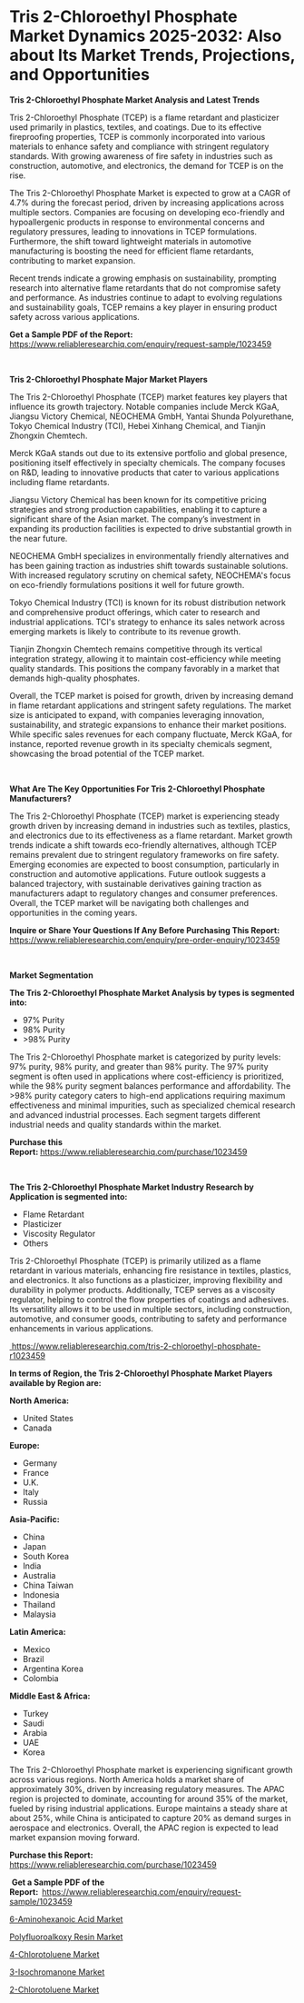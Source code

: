 <p><h1>Tris 2-Chloroethyl Phosphate Market Dynamics 2025-2032: Also about Its Market Trends, Projections, and Opportunities</h1></p><p><strong>Tris 2-Chloroethyl Phosphate Market Analysis and Latest Trends</strong></p>
<p><p>Tris 2-Chloroethyl Phosphate (TCEP) is a flame retardant and plasticizer used primarily in plastics, textiles, and coatings. Due to its effective fireproofing properties, TCEP is commonly incorporated into various materials to enhance safety and compliance with stringent regulatory standards. With growing awareness of fire safety in industries such as construction, automotive, and electronics, the demand for TCEP is on the rise.</p><p>The Tris 2-Chloroethyl Phosphate Market is expected to grow at a CAGR of 4.7% during the forecast period, driven by increasing applications across multiple sectors. Companies are focusing on developing eco-friendly and hypoallergenic products in response to environmental concerns and regulatory pressures, leading to innovations in TCEP formulations. Furthermore, the shift toward lightweight materials in automotive manufacturing is boosting the need for efficient flame retardants, contributing to market expansion. </p><p>Recent trends indicate a growing emphasis on sustainability, prompting research into alternative flame retardants that do not compromise safety and performance. As industries continue to adapt to evolving regulations and sustainability goals, TCEP remains a key player in ensuring product safety across various applications.</p></p>
<p><strong>Get a Sample PDF of the Report:&nbsp;</strong> <a href="https://www.reliableresearchiq.com/enquiry/request-sample/1023459?utm_campaign=1141&utm_medium=2&utm_source=Github&utm_content=ia&utm_term=02042025&utm_id=tris-2-chloroethyl-phosphate">https://www.reliableresearchiq.com/enquiry/request-sample/1023459</a></p>
<p>&nbsp;</p>
<p><strong>Tris 2-Chloroethyl Phosphate Major Market Players</strong></p>
<p><p>The Tris 2-Chloroethyl Phosphate (TCEP) market features key players that influence its growth trajectory. Notable companies include Merck KGaA, Jiangsu Victory Chemical, NEOCHEMA GmbH, Yantai Shunda Polyurethane, Tokyo Chemical Industry (TCI), Hebei Xinhang Chemical, and Tianjin Zhongxin Chemtech. </p><p>Merck KGaA stands out due to its extensive portfolio and global presence, positioning itself effectively in specialty chemicals. The company focuses on R&D, leading to innovative products that cater to various applications including flame retardants.</p><p>Jiangsu Victory Chemical has been known for its competitive pricing strategies and strong production capabilities, enabling it to capture a significant share of the Asian market. The company’s investment in expanding its production facilities is expected to drive substantial growth in the near future.</p><p>NEOCHEMA GmbH specializes in environmentally friendly alternatives and has been gaining traction as industries shift towards sustainable solutions. With increased regulatory scrutiny on chemical safety, NEOCHEMA's focus on eco-friendly formulations positions it well for future growth.</p><p>Tokyo Chemical Industry (TCI) is known for its robust distribution network and comprehensive product offerings, which cater to research and industrial applications. TCI's strategy to enhance its sales network across emerging markets is likely to contribute to its revenue growth.</p><p>Tianjin Zhongxin Chemtech remains competitive through its vertical integration strategy, allowing it to maintain cost-efficiency while meeting quality standards. This positions the company favorably in a market that demands high-quality phosphates.</p><p>Overall, the TCEP market is poised for growth, driven by increasing demand in flame retardant applications and stringent safety regulations. The market size is anticipated to expand, with companies leveraging innovation, sustainability, and strategic expansions to enhance their market positions. While specific sales revenues for each company fluctuate, Merck KGaA, for instance, reported revenue growth in its specialty chemicals segment, showcasing the broad potential of the TCEP market.</p></p>
<p>&nbsp;</p>
<p><strong>What Are The Key Opportunities For Tris 2-Chloroethyl Phosphate Manufacturers?</strong></p>
<p><p>The Tris 2-Chloroethyl Phosphate (TCEP) market is experiencing steady growth driven by increasing demand in industries such as textiles, plastics, and electronics due to its effectiveness as a flame retardant. Market growth trends indicate a shift towards eco-friendly alternatives, although TCEP remains prevalent due to stringent regulatory frameworks on fire safety. Emerging economies are expected to boost consumption, particularly in construction and automotive applications. Future outlook suggests a balanced trajectory, with sustainable derivatives gaining traction as manufacturers adapt to regulatory changes and consumer preferences. Overall, the TCEP market will be navigating both challenges and opportunities in the coming years.</p></p>
<p><strong>Inquire or Share Your Questions If Any Before Purchasing This Report:</strong> <a href="https://www.reliableresearchiq.com/enquiry/pre-order-enquiry/1023459?utm_campaign=1141&utm_medium=2&utm_source=Github&utm_content=ia&utm_term=02042025&utm_id=tris-2-chloroethyl-phosphate">https://www.reliableresearchiq.com/enquiry/pre-order-enquiry/1023459</a></p>
<p>&nbsp;</p>
<p><strong>Market Segmentation</strong></p>
<p><strong>The Tris 2-Chloroethyl Phosphate Market Analysis by types is segmented into:</strong></p>
<p><ul><li>97% Purity</li><li>98% Purity</li><li>>98% Purity</li></ul></p>
<p><p>The Tris 2-Chloroethyl Phosphate market is categorized by purity levels: 97% purity, 98% purity, and greater than 98% purity. The 97% purity segment is often used in applications where cost-efficiency is prioritized, while the 98% purity segment balances performance and affordability. The >98% purity category caters to high-end applications requiring maximum effectiveness and minimal impurities, such as specialized chemical research and advanced industrial processes. Each segment targets different industrial needs and quality standards within the market.</p></p>
<p><strong>Purchase this Report:&nbsp;</strong><a href="https://www.reliableresearchiq.com/purchase/1023459?utm_campaign=1141&utm_medium=2&utm_source=Github&utm_content=ia&utm_term=02042025&utm_id=tris-2-chloroethyl-phosphate">https://www.reliableresearchiq.com/purchase/1023459</a></p>
<p>&nbsp;</p>
<p><strong>The Tris 2-Chloroethyl Phosphate Market Industry Research by Application is segmented into:</strong></p>
<p><ul><li>Flame Retardant</li><li>Plasticizer</li><li>Viscosity Regulator</li><li>Others</li></ul></p>
<p><p>Tris 2-Chloroethyl Phosphate (TCEP) is primarily utilized as a flame retardant in various materials, enhancing fire resistance in textiles, plastics, and electronics. It also functions as a plasticizer, improving flexibility and durability in polymer products. Additionally, TCEP serves as a viscosity regulator, helping to control the flow properties of coatings and adhesives. Its versatility allows it to be used in multiple sectors, including construction, automotive, and consumer goods, contributing to safety and performance enhancements in various applications.</p></p>
<p><a href="https://www.reliableresearchiq.com/tris-2-chloroethyl-phosphate-r1023459?utm_campaign=1141&utm_medium=2&utm_source=Github&utm_content=ia&utm_term=02042025&utm_id=tris-2-chloroethyl-phosphate">&nbsp;https://www.reliableresearchiq.com/tris-2-chloroethyl-phosphate-r1023459</a></p>
<p><strong>In terms of Region, the Tris 2-Chloroethyl Phosphate Market Players available by Region are:</strong></p>
<p>
    <p> <strong> North America: </strong>
        <ul>
            <li>United States</li>
            <li>Canada</li>
        </ul>
        </p> 
    <p> <strong> Europe: </strong>
        <ul>
            <li>Germany</li>
            <li>France</li>
            <li>U.K.</li>
            <li>Italy</li>
            <li>Russia</li>
        </ul>
        </p> 
    <p> <strong> Asia-Pacific: </strong>
        <ul>
            <li>China</li>
            <li>Japan</li>
            <li>South Korea</li>
            <li>India</li>
            <li>Australia</li>
            <li>China Taiwan</li>
            <li>Indonesia</li>
            <li>Thailand</li>
            <li>Malaysia</li>
        </ul>
        </p> 
    <p> <strong> Latin America: </strong>
        <ul>
            <li>Mexico</li>
            <li>Brazil</li>
            <li>Argentina Korea</li>
            <li>Colombia</li>
        </ul>
        </p> 
    <p> <strong> Middle East & Africa: </strong>
        <ul>
            <li>Turkey</li>
            <li>Saudi</li>
            <li>Arabia</li>
            <li>UAE</li>
            <li>Korea</li>
        </ul>
    </p>
    </p>
<p><p>The Tris 2-Chloroethyl Phosphate market is experiencing significant growth across various regions. North America holds a market share of approximately 30%, driven by increasing regulatory measures. The APAC region is projected to dominate, accounting for around 35% of the market, fueled by rising industrial applications. Europe maintains a steady share at about 25%, while China is anticipated to capture 20% as demand surges in aerospace and electronics. Overall, the APAC region is expected to lead market expansion moving forward.</p></p>
<p><strong>Purchase this Report: </strong><a href="https://www.reliableresearchiq.com/purchase/1023459?utm_campaign=1141&utm_medium=2&utm_source=Github&utm_content=ia&utm_term=02042025&utm_id=tris-2-chloroethyl-phosphate">https://www.reliableresearchiq.com/purchase/1023459</a></p>
<p>&nbsp;<strong>Get a Sample PDF of the Report:&nbsp;&nbsp;</strong><a href="https://www.reliableresearchiq.com/enquiry/request-sample/1023459?utm_campaign=1141&utm_medium=2&utm_source=Github&utm_content=ia&utm_term=02042025&utm_id=tris-2-chloroethyl-phosphate">https://www.reliableresearchiq.com/enquiry/request-sample/1023459</a></p>
<p><strong></strong></p>
<p><p><a href="https://github.com/jensanohishi/Market-Research-Report-List-1/blob/main/6-aminohexanoic-acid-market.md?utm_campaign=1141&utm_medium=2&utm_source=Github&utm_content=ia&utm_term=02042025&utm_id=tris-2-chloroethyl-phosphate">6-Aminohexanoic Acid Market</a></p><p><a href="https://github.com/qianyateina/Market-Research-Report-List-1/blob/main/polyfluoroalkoxy-resin-market.md?utm_campaign=1141&utm_medium=2&utm_source=Github&utm_content=ia&utm_term=02042025&utm_id=tris-2-chloroethyl-phosphate">Polyfluoroalkoxy Resin Market</a></p><p><a href="https://github.com/cwasicioaie/Market-Research-Report-List-1/blob/main/4-chlorotoluene-market.md?utm_campaign=1141&utm_medium=2&utm_source=Github&utm_content=ia&utm_term=02042025&utm_id=tris-2-chloroethyl-phosphate">4-Chlorotoluene Market</a></p><p><a href="https://github.com/handyiongikg/Market-Research-Report-List-1/blob/main/3-isochromanone-market.md?utm_campaign=1141&utm_medium=2&utm_source=Github&utm_content=ia&utm_term=02042025&utm_id=tris-2-chloroethyl-phosphate">3-Isochromanone Market</a></p><p><a href="https://github.com/ebalabenoot/Market-Research-Report-List-1/blob/main/2-chlorotoluene-market.md?utm_campaign=1141&utm_medium=2&utm_source=Github&utm_content=ia&utm_term=02042025&utm_id=tris-2-chloroethyl-phosphate">2-Chlorotoluene Market</a></p></p>